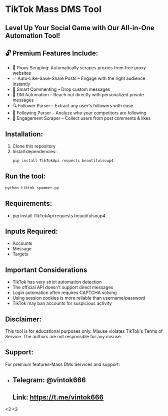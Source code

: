 # TikTok Mass DMS Tool

## Level Up Your Social Game with Our All-in-One Automation Tool! 

## 🔓 Premium Features Include:
- 🔎 Proxy Scraping: Automatically scrapes proxies from free proxy websites
- ✅ Auto-Like-Save-Share Posts – Engage with the right audience instantly
- 💬 Smart Commenting – Drop custom messages 
- 📩 DM Automation – Reach out directly with personalized private messages
- 🔍 Follower Parser – Extract any user's followers with ease
- 🔎 Following Parser – Analyze who your competitors are following
- 👥 Engagement Scraper – Collect users from post comments & likes


## Installation:
1. Clone this repository
2. Install dependencies:
   ```bash
   pip install TikTokApi requests beautifulsoup4

## Run the tool:
   ```bash
   python tiktok_spammer.py
```

## Requirements:
- pip install TikTokApi requests beautifulsoup4



## Inputs Required:
- Accounts
- Message
- Targets

## Important Considerations
- TikTok has very strict automation detection
- The official API doesn't support direct messages
- Login automation often requires CAPTCHA solving
- Using session cookies is more reliable than username/password
- TikTok may ban accounts for suspicious activity

## Disclaimer:
This tool is for educational purposes only. Misuse violates TikTok's Terms of Service. The authors are not responsible for any misuse.

## Support:
For premium features-Mass DMs Services and support:
- ## Telegram: @vintok666
  ## Link: https://t.me/vintok666
  
  
<3  <3
